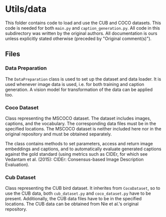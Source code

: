 # Utils/data

This folder contains code to load and use the CUB and COCO datasets. This code is needed for both `main.py` 
and `caption_generation.py`. All code in this subdirectory was written by the original authors. All documentation is 
ours unless explicitly stated otherwise (preceded by "Original comment(s)").

## Files

### Data Preparation

The `DataPreparation` class is used to set up the dataset and data loader. It is used whenever image data is used,
i.e. for both training and caption generation. A vision model for transformation of the data can be applied too.

### Coco Dataset

Class representing the MSCOCO dataset. The dataset includes images, captions, and the vocabulary. The 
corresponding data files must be in the specified locations. The MSCOCO dataset is neither included here nor
in the original repository and must be obtained separately.

The class contains methods to set parameters, access and return image embeddings and captions, and to 
automatically evaluate generated captions against the gold standard (using metrics such as CIDEr, for which see
Vedantam et al. (2015): CIDEr: Consensus-based Image Description Evaluation).

### Cub Dataset

Class representing the CUB bird dataset. It inherites from `CocoDataset`, so to use the CUB data, both 
`cub_dataset.py` and `coco_dataset.py` have to be present. Additionally, the CUB data files have to be in the
specified locations. The CUB data can be obtained from Nie et al.'s original repository.
